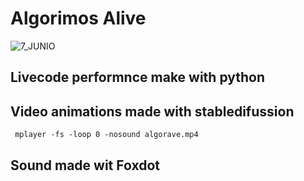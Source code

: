 # Algorimos Alive

![7_JUNIO](https://github.com/Noisk8/Algo-ritmos-Alive/assets/17709296/a45c807c-4ca3-416c-a3a4-3964f54dfd01)



## Livecode performnce make with python

## Video animations made with stabledifussion 

~~~
 mplayer -fs -loop 0 -nosound algorave.mp4
~~~

## Sound made wit Foxdot 
